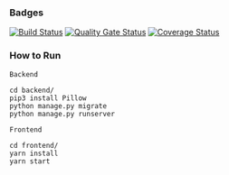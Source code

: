### Badges

[![Build
Status](https://travis-ci.com/swsnu/swpp2021-team12.svg?branch=master)](https://travis-ci.com/swsnu/swpp2021-team12)
[![Quality Gate
Status](https://sonarcloud.io/api/project_badges/measure?project=swsnu_swpp2021-team12&metric=alert_status)](https://sonarcloud.io/dashboard?id=swsnu_swpp2021-team12)
[![Coverage Status](https://coveralls.io/repos/github/swsnu/swpp2021-team12/badge.svg?branch=master)](https://coveralls.io/github/swsnu/swpp2021-team12?branch=master)


### How to Run

```
Backend

cd backend/
pip3 install Pillow
python manage.py migrate
python manage.py runserver
```

```
Frontend

cd frontend/
yarn install
yarn start
```
